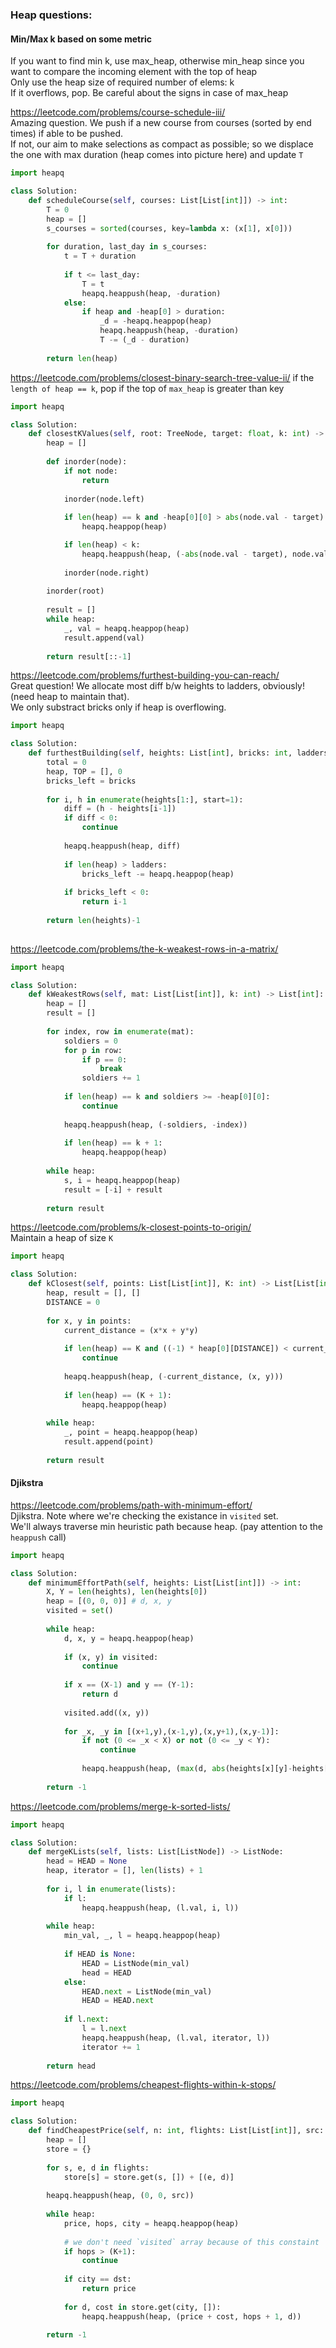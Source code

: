 ### Heap questions:


#### Min/Max k based on some metric
If you want to find min k, use max_heap, otherwise min_heap since you want to compare the incoming element with the top of heap <br />
Only use the heap size of required number of elems: k <br />
If it overflows, pop. Be careful about the signs in case of max_heap <br />


https://leetcode.com/problems/course-schedule-iii/ <br />
Amazing question. We push if a new course from courses (sorted by end times) if able to be pushed. <br />
If not, our aim to make selections as compact as possible; so we displace the one with max duration (heap comes into picture here) and update `T`
```py
import heapq

class Solution:
    def scheduleCourse(self, courses: List[List[int]]) -> int:
        T = 0
        heap = []
        s_courses = sorted(courses, key=lambda x: (x[1], x[0]))
        
        for duration, last_day in s_courses:
            t = T + duration
            
            if t <= last_day:
                T = t
                heapq.heappush(heap, -duration)
            else:
                if heap and -heap[0] > duration:
                    _d = -heapq.heappop(heap)
                    heapq.heappush(heap, -duration)
                    T -= (_d - duration)
        
        return len(heap)
```
https://leetcode.com/problems/closest-binary-search-tree-value-ii/
if the `length of heap == k`, pop if the top of `max_heap` is greater than key
```py
import heapq

class Solution:
    def closestKValues(self, root: TreeNode, target: float, k: int) -> List[int]:
        heap = []
        
        def inorder(node):
            if not node:
                return
            
            inorder(node.left)
            
            if len(heap) == k and -heap[0][0] > abs(node.val - target):
                heapq.heappop(heap)

            if len(heap) < k:
                heapq.heappush(heap, (-abs(node.val - target), node.val))
                
            inorder(node.right)
        
        inorder(root)
        
        result = []
        while heap:
            _, val = heapq.heappop(heap)
            result.append(val)
        
        return result[::-1]
```
https://leetcode.com/problems/furthest-building-you-can-reach/ <br />
Great question! We allocate most diff b/w heights to ladders, obviously! (need heap to maintain that). <br />
We only substract bricks only if heap is overflowing.
```py
import heapq

class Solution:
    def furthestBuilding(self, heights: List[int], bricks: int, ladders: int) -> int:
        total = 0
        heap, TOP = [], 0
        bricks_left = bricks
        
        for i, h in enumerate(heights[1:], start=1):
            diff = (h - heights[i-1])
            if diff < 0:
                continue
            
            heapq.heappush(heap, diff)
            
            if len(heap) > ladders:
                bricks_left -= heapq.heappop(heap)
            
            if bricks_left < 0:
                return i-1
        
        return len(heights)-1
    
```
https://leetcode.com/problems/the-k-weakest-rows-in-a-matrix/ <br />
```py
import heapq

class Solution:
    def kWeakestRows(self, mat: List[List[int]], k: int) -> List[int]:
        heap = []
        result = []
        
        for index, row in enumerate(mat):
            soldiers = 0
            for p in row:
                if p == 0:
                    break
                soldiers += 1
            
            if len(heap) == k and soldiers >= -heap[0][0]:
                continue
            
            heapq.heappush(heap, (-soldiers, -index))
            
            if len(heap) == k + 1:
                heapq.heappop(heap)
        
        while heap:
            s, i = heapq.heappop(heap)
            result = [-i] + result
        
        return result
```
https://leetcode.com/problems/k-closest-points-to-origin/ <br />
Maintain a heap of size `K`
```py
import heapq

class Solution:
    def kClosest(self, points: List[List[int]], K: int) -> List[List[int]]:
        heap, result = [], []
        DISTANCE = 0
        
        for x, y in points:
            current_distance = (x*x + y*y)
            
            if len(heap) == K and ((-1) * heap[0][DISTANCE]) < current_distance:
                continue
            
            heapq.heappush(heap, (-current_distance, (x, y)))
            
            if len(heap) == (K + 1):
                heapq.heappop(heap)
        
        while heap:
            _, point = heapq.heappop(heap)
            result.append(point)
        
        return result
```

#### Djikstra
https://leetcode.com/problems/path-with-minimum-effort/ <br />
Djikstra. Note where we're checking the existance in `visited` set. <br />
We'll always traverse min heuristic path because heap. (pay attention to the `heappush` call)
```py
import heapq

class Solution:
    def minimumEffortPath(self, heights: List[List[int]]) -> int:
        X, Y = len(heights), len(heights[0])
        heap = [(0, 0, 0)] # d, x, y
        visited = set()
        
        while heap:
            d, x, y = heapq.heappop(heap)
            
            if (x, y) in visited:
                continue
            
            if x == (X-1) and y == (Y-1):
                return d
            
            visited.add((x, y))
            
            for _x, _y in [(x+1,y),(x-1,y),(x,y+1),(x,y-1)]:
                if not (0 <= _x < X) or not (0 <= _y < Y):
                    continue
                
                heapq.heappush(heap, (max(d, abs(heights[x][y]-heights[_x][_y])), _x, _y))
                
        return -1
```
https://leetcode.com/problems/merge-k-sorted-lists/
```py
import heapq

class Solution:
    def mergeKLists(self, lists: List[ListNode]) -> ListNode:
        head = HEAD = None
        heap, iterator = [], len(lists) + 1
        
        for i, l in enumerate(lists):
            if l:
                heapq.heappush(heap, (l.val, i, l))
        
        while heap:
            min_val, _, l = heapq.heappop(heap)
            
            if HEAD is None:
                HEAD = ListNode(min_val)
                head = HEAD
            else:
                HEAD.next = ListNode(min_val)
                HEAD = HEAD.next
            
            if l.next:
                l = l.next
                heapq.heappush(heap, (l.val, iterator, l))
                iterator += 1
        
        return head
```
https://leetcode.com/problems/cheapest-flights-within-k-stops/
```py
import heapq

class Solution:
    def findCheapestPrice(self, n: int, flights: List[List[int]], src: int, dst: int, K: int) -> int:
        heap = []
        store = {}
        
        for s, e, d in flights:
            store[s] = store.get(s, []) + [(e, d)]
        
        heapq.heappush(heap, (0, 0, src))
        
        while heap:
            price, hops, city = heapq.heappop(heap)
            
            # we don't need `visited` array because of this constaint
            if hops > (K+1):
                continue
            
            if city == dst:
                return price
            
            for d, cost in store.get(city, []):
                heapq.heappush(heap, (price + cost, hops + 1, d))
        
        return -1
```
